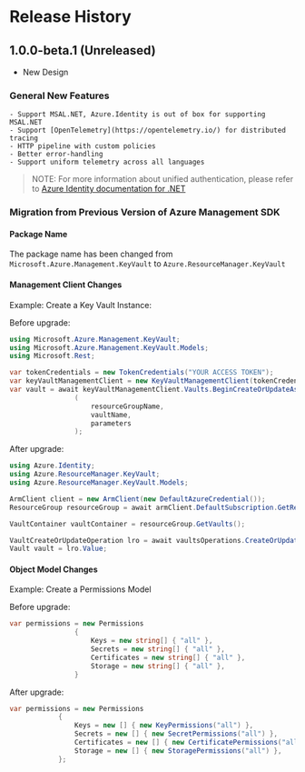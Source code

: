 # Release History

## 1.0.0-beta.1 (Unreleased)

- New Design

### General New Features

    - Support MSAL.NET, Azure.Identity is out of box for supporting MSAL.NET
    - Support [OpenTelemetry](https://opentelemetry.io/) for distributed tracing
    - HTTP pipeline with custom policies
    - Better error-handling
    - Support uniform telemetry across all languages

> NOTE: For more information about unified authentication, please refer to [Azure Identity documentation for .NET](https://docs.microsoft.com//dotnet/api/overview/azure/identity-readme?view=azure-dotnet)

### Migration from Previous Version of Azure Management SDK

#### Package Name
The package name has been changed from `Microsoft.Azure.Management.KeyVault` to `Azure.ResourceManager.KeyVault`

#### Management Client Changes

Example: Create a Key Vault Instance:

Before upgrade:
```csharp
using Microsoft.Azure.Management.KeyVault;
using Microsoft.Azure.Management.KeyVault.Models;
using Microsoft.Rest;

var tokenCredentials = new TokenCredentials("YOUR ACCESS TOKEN");
var keyVaultManagementClient = new KeyVaultManagementClient(tokenCredentials);
var vault = await keyVaultManagementClient.Vaults.BeginCreateOrUpdateAsync
                (
                    resourceGroupName,
                    vaultName,
                    parameters
                );
```

After upgrade:
```csharp
using Azure.Identity;
using Azure.ResourceManager.KeyVault;
using Azure.ResourceManager.KeyVault.Models;

ArmClient client = new ArmClient(new DefaultAzureCredential());
ResourceGroup resourceGroup = await armClient.DefaultSubscription.GetResourceGroups().GetAsync("myRgName");

VaultContainer vaultContainer = resourceGroup.GetVaults();

VaultCreateOrUpdateOperation lro = await vaultsOperations.CreateOrUpdateAsync(vaultName, parameters);
Vault vault = lro.Value;

```

#### Object Model Changes

Example: Create a Permissions Model

Before upgrade:
```csharp
var permissions = new Permissions
                {
                    Keys = new string[] { "all" },
                    Secrets = new string[] { "all" },
                    Certificates = new string[] { "all" },
                    Storage = new string[] { "all" },
                }
```

After upgrade:
```csharp
var permissions = new Permissions
            {
                Keys = new [] { new KeyPermissions("all") },
                Secrets = new [] { new SecretPermissions("all") },
                Certificates = new [] { new CertificatePermissions("all") },
                Storage = new [] { new StoragePermissions("all") },
            };
```
